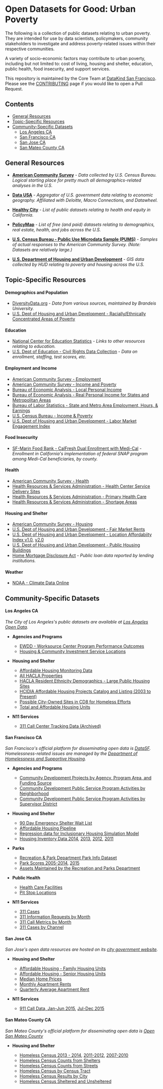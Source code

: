 # Open Datasets for Good: Urban Poverty

The following is a collection of public datasets relating to urban poverty. They are intended for use  by data scientists, policymakers, community stakeholders to investigate and address poverty-related issues within their respective communities.

A variety of socio-economic factors may contribute to urban poverty, including but not limited to: cost of living, housing and shelter, education, public health, food insecurity, and support services.

This repository is maintained by the Core Team at [DataKind San Francisco](http://www.datakind.org/chapters/datakind-sf). Please see the [CONTRIBUTING](../CONTRIBUTING.md) page if you would like to open a Pull Request.

## Contents
* [General Resources](#general-resources)
* [Topic-Specific Resources](#topic-specific-resources)
* [Community-Specific Datasets](#community-specific-datasets)
  * [Los Angeles CA](#los-angeles-ca)
  * [San Francisco CA](#san-francisco-ca)
  * [San Jose CA](#san-jose-ca)
  * [San Mateo County CA](#san-mateo-county-ca)

## General Resources

* **[American Community Survey](http://bit.ly/1M2wMJQ)** - _Data collected by U.S. Census Bureau. Logical starting place for pretty much all demographics-related analyses in the U.S._

* **[Data USA](https://datausa.io/)** - _Aggregator of U.S. government data relating to economic geography. Affiliated with Deloitte, Macro Connections, and Datawheel._

* **[Healthy City](http://www.healthycity.org/about/data/)** - _List of public datasets relating to health and equity in California._

* **[PolicyMap](http://bit.ly/2FjI2VN)** - _List of free (and paid) datasets relating to demographics, real estate, health, and jobs across the U.S._

* **[U.S. Census Bureau - Public Use Microdata Sample (PUMS)](https://bit.ly/2fPgugd)** - _Samples of actual responses to the American Community Survey. (Note: Datasets are relatively large.)_

* **[U.S. Department of Housing and Urban Development](https://bit.ly/2EiEej1)** - _GIS data collected by HUD relating to poverty and housing across the U.S._



## Topic-Specific Resources

#### Demographics and Population
* [DiversityData.org](http://bit.ly/2oDWSNs) - _Data from various sources, maintained by Brandeis University._
* [U.S. Dept of Housing and Urban Development - Racially/Ethnically Concentrated Areas of Poverty ](https://bit.ly/2H5rCyN)

#### Education
* [National Center for Education Statistics](http://bit.ly/2l1J4Yl) - _Links to other resources relating to education._
* [U.S. Dept of Education - Civil Rights Data Collection](http://bit.ly/2CZH8sE) - _Data on enrollment, staffing, test scores, etc._

#### Employment and Income
* [American Community Survey - Employment](http://bit.ly/2oGQHIx)
* [American Community Survey - Income and Poverty](http://bit.ly/2FegEp7)
* [Bureau of Economic Analysis - Local Personal Income](http://bit.ly/2FcfLNH)
* [Bureau of Economic Analysis - Real Personal Income for States and Metropolitan Areas](http://bit.ly/2h4riE5)
* [Bureau of Labor Statistics - State and Metro Area Employment, Hours, & Earnings](http://bit.ly/2HZZGfZ)
* [U.S. Census Bureau - Income & Poverty](http://bit.ly/2z01e41)
* [U.S. Dept of Housing and Urban Development - Labor Market Engagement Index](https://bit.ly/2IrDTgq)

#### Food Insecurity
* [SF-Marin Food Bank - CalFresh Dual Enrollment with Medi-Cal](http://tabsoft.co/2HiQoKT) - _Enrollment in California's implementation of federal SNAP program among Medi-Cal beneficiaries, by county._

#### Health
* [American Community Survey - Health](http://bit.ly/2F96NAR)
* [Health Resources & Services Administration - Health Center Service Delivery Sites](http://bit.ly/2FC7B4U)
* [Health Resources & Services Administration - Primary Health Care](http://bit.ly/2oPtcx6)
* [Health Resources & Services Administration - Shortage Areas](http://bit.ly/2jwIJBl)

#### Housing and Shelter
* [American Community Survey - Housing](http://bit.ly/2F9j8sF)
* [U.S. Dept of Housing and Urban Development - Fair Market Rents](https://bit.ly/2GzyhQX)
* [U.S. Dept of Housing and Urban Development - Location Affordabiity Index v1.0](https://bit.ly/2Gzo470), [v2.0](https://bit.ly/2GA8LyM)
* [U.S. Dept of Housing and Urban Development - Public Housing Buildings](https://bit.ly/2uS2Z6z)
* [Home Mortgage Disclosure Act](http://bit.ly/2oM5GQA) - _Public loan data reported by lending institutions._

#### Weather
* [NOAA - Climate Data Online](http://bit.ly/2tcqLZX)

## Community-Specific Datasets

#### Los Angeles CA
_The City of Los Angeles's public datasets are available at [Los Angeles Open Data](https://data.lacity.org/)._

* **Agencies and Programs**
  * [EWDD - Worksource Center Program Performance Outcomes](https://bit.ly/2GyAUqb)
  * [Housing & Community Investment Service Locations](https://bit.ly/2GysPSh)


* **Housing and Shelter**
  * [Affordable Housing Monitoring Data](https://bit.ly/2H9dogk)
  * [All HACLA Properties](http://bit.ly/2pp2iML)
  * [HACLA Resident Ethnicity Demographics - Large Public Housing Sites](http://bit.ly/2DItH0w)
  * [HCIDlA Affordable Housing Projects Catalog and Listing (2003 to Present)](http://bit.ly/2G7MxTR)
  * [Possible City-Owned Sites in CD8 for Homeless Efforts](https://bit.ly/2JhQDHI)
  * [Total and Affordable Housing Units](http://bit.ly/2HSWhid)


* **N11 Services**
  * [311 Call Center Tracking Data (Archived)](http://bit.ly/2G5skyf)

#### San Francisco CA
_San Francisco's official platform for disseminating open data is [DataSF](https://datasf.org/opendata/). Homelessness-related issues are managed by the [Department of Homelessness and Supportive Housing](http://hsh.sfgov.org/)._

* **Agencies and Programs**
  * [Community Development Projects by Agency, Program Area, and Funding Source](http://bit.ly/2tdR5mv)
  * [Community Development Public Service Program Activities by Neighborhood](https://bit.ly/2Ji2buL)
  * [Community Development Public Service Program Activities by Supervisor District](http://bit.ly/2CWqTwh)


* **Housing and Shelter**
  * [90 Day Emergency Shelter Wait List](http://bit.ly/2FORuhM)
  * [Affordable Housing Pipeline](http://bit.ly/2oFt2rR)
  * [Regression data for Inclusionary Housing Simulation Model](http://bit.ly/2Fcyfld)
  * [Housing Inventory Data 2014](http://bit.ly/2oNDay7), [2013](http://bit.ly/2oKExyv), [2012](http://bit.ly/2CWNybM), [2011](http://bit.ly/2oNKVUy)


* **Parks**
  * [Recreation & Park Department Park Info Dataset](http://bit.ly/2t9PhuU)
  * [Park Scores 2005-2014](http://bit.ly/2FPWzqg), [2015](http://bit.ly/2FjxyG1)
  * [Assets Maintained by the Recreation and Parks Department](http://bit.ly/2FbGeLc)


* **Public Health**
  * [Health Care Facilities](http://bit.ly/2H134FT)
  * [Pit Stop Locations](http://bit.ly/2FkAoug)


* **N11 Services**
  * [311 Cases](http://bit.ly/2Fk5PFa)
  * [311 Information Requests by Month](http://bit.ly/2H1y5Kb)
  * [311 Call Metrics by Month](http://bit.ly/2I3iI5c)
  * [311 Cases by Channel](http://bit.ly/2F9QCav)

#### San Jose CA
_San Jose's open data resources are hosted on its [city government website](https://data.sanjoseca.gov//home)._

* **Housing and Shelter**
  * [Affordable Housing - Family Housing Units](http://bit.ly/2D9ncTZ)
  * [Affordable Housing - Senior Housing Units](http://bit.ly/2oRed5s)
  * [Median Home Prices](http://bit.ly/2D9bdGh)
  * [Monthly Apartment Rents](http://bit.ly/2Fi2zLr)
  * [Quarterly Average Apartment Rent](http://bit.ly/2FpUKPQ)


* **N11 Services**
  * [911 Call Data, Jan-Jun 2015](http://bit.ly/2G5D6BV), [Jul-Dec 2015](http://bit.ly/2G32pVa)

#### San Mateo County CA
_San Mateo County's official platform for disseminating open data is [Open San Mateo County](https://data.smcgov.org/)_

* **Housing and Shelter**

  * [Homeless Census 2013 - 2014](http://bit.ly/2DfzI4F), [2011-2012](http://bit.ly/2IcZuKt), [2007-2010](http://bit.ly/2FCoHzz)
  * [Homeless Census Counts from Shelters](http://bit.ly/2FBtnWr)
  * [Homeless Census Counts from Streets](http://bit.ly/2tzcre8)
  * [Homeless Census by Census Tract](http://bit.ly/2Gbwhii)
  * [Homeless Census Results by City](http://bit.ly/2FHPxpK)
  * [Homeless Census Sheltered and Unsheltered](http://bit.ly/2FHMi1A)
